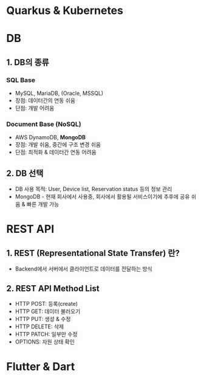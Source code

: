 # Quarkus & Kubernetes


# DB
## 1. DB의 종류
### SQL Base
  - MySQL, MariaDB, (Oracle, MSSQL)
  - 장점: 데이터간의 연동 쉬움
  - 단점: 개발 어려움

### Document Base (NoSQL)
  - AWS DynamoDB, **MongoDB**
  - 장점: 개발 쉬움, 중간에 구조 변경 쉬움
  - 단점: 최적화 & 데이터간 연동 어려움

## 2. DB 선택
- DB 사용 목적: User, Device list, Reservation status 등의 정보 관리
- MongoDB - 현재 회사에서 사용중, 회사에서 활용될 서비스이기에 추후에 공유 쉬움 & 빠른 개발 가능


# REST API
## 1. REST (Representational State Transfer) 란?
- Backend에서 서버에서 클라이언트로 데이터를 전달하는 방식
## 2. REST API Method List
- HTTP POST: 등록(create)
- HTTP GET: 데이터 불러오기
- HTTP PUT: 생성 & 수정
- HTTP DELETE: 삭제
- HTTP PATCH: 일부만 수정
- OPTIONS: 자원 상태 확인

# Flutter & Dart
